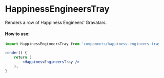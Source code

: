 # HappinessEngineersTray

Renders a row of Happiness Engineers' Gravatars.

#### How to use:

```jsx
import HappinessEngineersTray from 'components/happiness-engineers-tray';

render() {
    return (
        <HappinessEngineersTray />
    );
}
```
